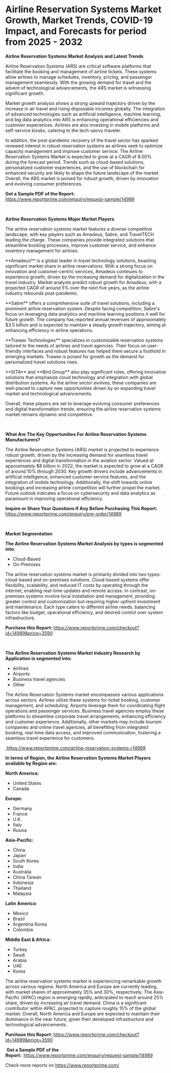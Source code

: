 <p><h1>Airline Reservation Systems Market Growth, Market Trends, COVID-19 Impact, and Forecasts for period from 2025 - 2032</h1></p><p><strong>Airline Reservation Systems Market Analysis and Latest Trends</strong></p>
<p><p>Airline Reservation Systems (ARS) are critical software platforms that facilitate the booking and management of airline tickets. These systems allow airlines to manage schedules, inventory, pricing, and passenger management seamlessly. With the growing demand for travel and the advent of technological advancements, the ARS market is witnessing significant growth.</p><p>Market growth analysis shows a strong upward trajectory driven by the increase in air travel and rising disposable incomes globally. The integration of advanced technologies such as artificial intelligence, machine learning, and big data analytics into ARS is enhancing operational efficiencies and customer experiences. Airlines are also investing in mobile platforms and self-service kiosks, catering to the tech-savvy traveler.</p><p>In addition, the post-pandemic recovery of the travel sector has sparked renewed interest in robust reservation systems as airlines seek to optimize capacity management and improve customer service. The Airline Reservation Systems Market is expected to grow at a CAGR of 8.00% during the forecast period. Trends such as cloud-based solutions, personalized customer experiences, and the use of blockchain for enhanced security are likely to shape the future landscape of the market. Overall, the ARS market is poised for robust growth, driven by innovation and evolving consumer preferences.</p></p>
<p><strong>Get a Sample PDF of the Report:&nbsp;</strong> <a href="https://www.reportprime.com/enquiry/request-sample/14989?utm_campaign=2730&utm_medium=2&utm_source=Github&utm_content=ia&utm_term=20032025&utm_id=airline-reservation-systems">https://www.reportprime.com/enquiry/request-sample/14989</a></p>
<p>&nbsp;</p>
<p><strong>Airline Reservation Systems Major Market Players</strong></p>
<p><p>The airline reservation systems market features a diverse competitive landscape, with key players such as Amadeus, Sabre, and TravelTECH leading the charge. These companies provide integrated solutions that streamline booking processes, improve customer service, and enhance inventory management for airlines.</p><p>**Amadeus** is a global leader in travel technology solutions, boasting significant market share in airline reservations. With a strong focus on innovation and customer-centric services, Amadeus continues to experience growth, driven by the increasing demand for digitalization in the travel industry. Market analysts predict robust growth for Amadeus, with a projected CAGR of around 5% over the next five years, as the airline industry rebounds post-pandemic.</p><p>**Sabre** offers a comprehensive suite of travel solutions, including a prominent airline reservation system. Despite facing competition, Sabre's focus on leveraging data analytics and machine learning positions it well for future growth. The company has reported annual revenues of approximately $3.5 billion and is expected to maintain a steady growth trajectory, aiming at enhancing efficiency in airline operations.</p><p>**Trawex Technologies** specializes in customizable reservation systems tailored to the needs of airlines and travel agencies. Their focus on user-friendly interfaces and robust features has helped them secure a foothold in emerging markets. Trawex is poised for growth as the demand for personalized travel solutions rises. </p><p>**SITA** and **Bird Group** also play significant roles, offering innovative solutions that emphasize cloud technology and integration with global distribution systems. As the airline sector evolves, these companies are well-placed to capture new opportunities driven by an expanding travel market and technological advancements.</p><p>Overall, these players are set to leverage evolving consumer preferences and digital transformation trends, ensuring the airline reservation systems market remains dynamic and competitive.</p></p>
<p>&nbsp;</p>
<p><strong>What Are The Key Opportunities For Airline Reservation Systems Manufacturers?</strong></p>
<p><p>The Airline Reservation Systems (ARS) market is projected to experience robust growth, driven by the increasing demand for seamless travel experiences and digital transformation in the aviation sector. Valued at approximately $8 billion in 2022, the market is expected to grow at a CAGR of around 10% through 2030. Key growth drivers include advancements in artificial intelligence, enhanced customer service features, and the integration of mobile technology. Additionally, the shift towards online bookings and increasing airline competition will further propel the market. Future outlook indicates a focus on cybersecurity and data analytics as paramount in improving operational efficiency.</p></p>
<p><strong>Inquire or Share Your Questions If Any Before Purchasing This Report:</strong> <a href="https://www.reportprime.com/enquiry/pre-order/14989?utm_campaign=2730&utm_medium=2&utm_source=Github&utm_content=ia&utm_term=20032025&utm_id=airline-reservation-systems">https://www.reportprime.com/enquiry/pre-order/14989</a></p>
<p>&nbsp;</p>
<p><strong>Market Segmentation</strong></p>
<p><strong>The Airline Reservation Systems Market Analysis by types is segmented into:</strong></p>
<p><ul><li>Cloud-Based</li><li>On-Premises</li></ul></p>
<p><p>The airline reservation systems market is primarily divided into two types: cloud-based and on-premises solutions. Cloud-based systems offer flexibility, scalability, and reduced IT costs by operating through the internet, enabling real-time updates and remote access. In contrast, on-premises systems involve local installation and management, providing greater control and customization but requiring higher upfront investment and maintenance. Each type caters to different airline needs, balancing factors like budget, operational efficiency, and desired control over system infrastructure.</p></p>
<p><strong>Purchase this Report:&nbsp;</strong><a href="https://www.reportprime.com/checkout?id=14989&price=3590&utm_campaign=2730&utm_medium=2&utm_source=Github&utm_content=ia&utm_term=20032025&utm_id=airline-reservation-systems">https://www.reportprime.com/checkout?id=14989&price=3590</a></p>
<p>&nbsp;</p>
<p><strong>The Airline Reservation Systems Market Industry Research by Application is segmented into:</strong></p>
<p><ul><li>Airlines</li><li>Airports</li><li>Business travel agencies</li><li>Other</li></ul></p>
<p><p>The Airline Reservation Systems market encompasses various applications across sectors. Airlines utilize these systems for ticket booking, customer management, and scheduling. Airports leverage them for coordinating flight operations and passenger services. Business travel agencies employ these platforms to streamline corporate travel arrangements, enhancing efficiency and customer experience. Additionally, other markets may include tourism companies and online travel agencies, all benefiting from integrated booking, real-time data access, and improved communication, fostering a seamless travel experience for customers.</p></p>
<p><a href="https://www.reportprime.com/airline-reservation-systems-r14989?utm_campaign=2730&utm_medium=2&utm_source=Github&utm_content=ia&utm_term=20032025&utm_id=airline-reservation-systems">&nbsp;https://www.reportprime.com/airline-reservation-systems-r14989</a></p>
<p><strong>In terms of Region, the Airline Reservation Systems Market Players available by Region are:</strong></p>
<p>
    <p> <strong> North America: </strong>
        <ul>
            <li>United States</li>
            <li>Canada</li>
        </ul>
        </p> 
    <p> <strong> Europe: </strong>
        <ul>
            <li>Germany</li>
            <li>France</li>
            <li>U.K.</li>
            <li>Italy</li>
            <li>Russia</li>
        </ul>
        </p> 
    <p> <strong> Asia-Pacific: </strong>
        <ul>
            <li>China</li>
            <li>Japan</li>
            <li>South Korea</li>
            <li>India</li>
            <li>Australia</li>
            <li>China Taiwan</li>
            <li>Indonesia</li>
            <li>Thailand</li>
            <li>Malaysia</li>
        </ul>
        </p> 
    <p> <strong> Latin America: </strong>
        <ul>
            <li>Mexico</li>
            <li>Brazil</li>
            <li>Argentina Korea</li>
            <li>Colombia</li>
        </ul>
        </p> 
    <p> <strong> Middle East & Africa: </strong>
        <ul>
            <li>Turkey</li>
            <li>Saudi</li>
            <li>Arabia</li>
            <li>UAE</li>
            <li>Korea</li>
        </ul>
    </p>
    </p>
<p><p>The airline reservation systems market is experiencing remarkable growth across various regions. North America and Europe are currently leading, with market shares of approximately 35% and 30%, respectively. The Asia-Pacific (APAC) region is emerging rapidly, anticipated to reach around 25% share, driven by increasing air travel demand. China is a significant contributor within APAC, projected to capture roughly 15% of the global market. Overall, North America and Europe are expected to maintain their dominance in the near future, given their developed infrastructure and technological advancements.</p></p>
<p><strong>Purchase this Report: </strong><a href="https://www.reportprime.com/checkout?id=14989&price=3590&utm_campaign=2730&utm_medium=2&utm_source=Github&utm_content=ia&utm_term=20032025&utm_id=airline-reservation-systems">https://www.reportprime.com/checkout?id=14989&price=3590</a></p>
<p>&nbsp;<strong>Get a Sample PDF of the Report:&nbsp;&nbsp;</strong><a href="https://www.reportprime.com/enquiry/request-sample/14989?utm_campaign=2730&utm_medium=2&utm_source=Github&utm_content=ia&utm_term=20032025&utm_id=airline-reservation-systems">https://www.reportprime.com/enquiry/request-sample/14989</a></p>
<p><strong></strong></p>
<p>Check more reports on <a href="https://www.reportprime.com/?utm_campaign=2730&utm_medium=2&utm_source=Github&utm_content=ia&utm_term=20032025&utm_id=airline-reservation-systems">https://www.reportprime.com/</a></p>